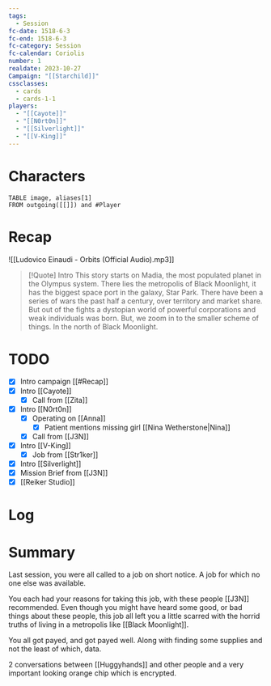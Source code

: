 ```yaml
---
tags:
  - Session
fc-date: 1518-6-3
fc-end: 1518-6-3
fc-category: Session
fc-calendar: Coriolis
number: 1
realdate: 2023-10-27
Campaign: "[[Starchild]]"
cssclasses:
  - cards
  - cards-1-1
players:
  - "[[Cayote]]"
  - "[[N0rt0n]]"
  - "[[Silverlight]]"
  - "[[V-King]]"
---
```

# Characters
```dataview
TABLE image, aliases[1]
FROM outgoing([[]]) and #Player
```
# Recap
![[Ludovico Einaudi - Orbits (Official Audio).mp3]]

> [!Quote] Intro
> This story starts on Madia, the most populated planet in the Olympus system. There lies the metropolis of Black Moonlight, it has the biggest space port in the galaxy, Star Park.
> There have been a series of wars the past half a century, over territory and market share. But out of the fights a dystopian world of powerful corporations and weak individuals was born.
> But, we zoom in to the smaller scheme of things. In the north of Black Moonlight.
# TODO
- [x] Intro campaign [[#Recap]]
- [x] Intro [[Cayote]]
	- [x] Call from [[Zita]]
- [x] Intro [[N0rt0n]]
	- [x] Operating on [[Anna]]
		- [x] Patient mentions missing girl [[Nina Wetherstone|Nina]]
	- [x] Call from [[J3N]]
- [x] Intro [[V-King]]
	- [x] Job from [[Str1ker]]
- [x] Intro [[Silverlight]]
- [x] Mission Brief from [[J3N]]
- [x] [[Reiker Studio]]
# Log

# Summary
Last session, you were all called to a job on short notice. A job for which no one else was available.

You each had your reasons for taking this job, with these people [[J3N]] recommended. Even though you might have heard some good, or bad things about these people, this job all left you a little scarred with the horrid truths of living in a metropolis like [[Black Moonlight]].

You all got payed, and got payed well. Along with finding some supplies and not the least of which, data.

2 conversations between [[Huggyhands]] and other people and a very important looking orange chip which is encrypted.